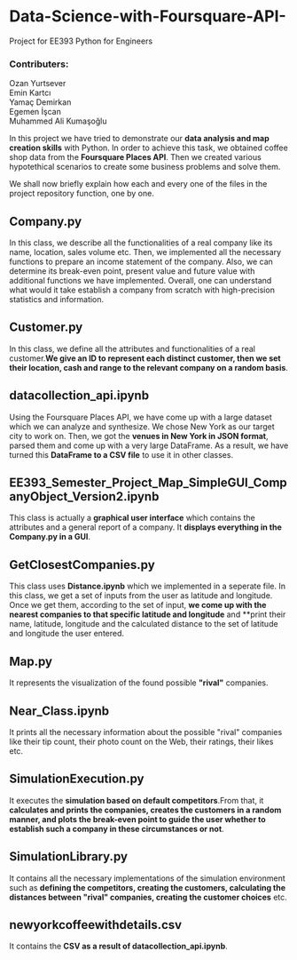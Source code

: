 # Data-Science-with-Foursquare-API-
Project for EE393 Python for Engineers

### Contributers:

Ozan Yurtsever <br/>
Emin Kartcı <br/>
Yamaç Demirkan <br/>
Egemen İşcan <br/>
Muhammed Ali Kumaşoğlu <br/>

In this project we have tried to demonstrate our **data analysis and map creation skills** with Python. In order to achieve this task, we obtained coffee shop data from the **Foursquare Places API**. Then we created various hypotethical scenarios to create some business problems and solve them.

We shall now briefly explain how each and every one of the files in the project repository function, one by one.

## Company.py 

In this class, we describe all the functionalities of a real company like its name, location, sales volume etc. Then, we implemented all the necessary functions to prepare an income statement of the company. Also, we can determine its break-even point, present value and future value with additional functions we have implemented. Overall, one can understand what would it take establish a company from scratch with high-precision statistics and information.

## Customer.py

In this class, we define all the attributes and functionalities of a real customer.**We give an ID to represent each distinct customer, then we set their location, cash and range to the relevant company on a random basis**.

## datacollection_api.ipynb

Using the Foursquare Places API, we have come up with a large dataset which we can analyze and synthesize. We chose New York as our target city to work on. Then, we got the **venues in New York in JSON format**, parsed them and come up with a very large DataFrame. As a result, we have turned this **DataFrame to a CSV file** to use it in other classes.

## EE393_Semester_Project_Map_SimpleGUI_CompanyObject_Version2.ipynb

This class is actually a **graphical user interface** which contains the attributes and a general report of a company. It **displays everything in the Company.py in a GUI**.

## GetClosestCompanies.py

This class uses **Distance.ipynb** which we implemented in a seperate file. In this class, we get a set of inputs from the user as latitude and longitude. Once we get them, according to the set of input, **we come up with the nearest companies to that specific latitude and longitude** and **print their name, latitude, longitude and the calculated distance to the set of latitude and longitude the user entered.

## Map.py

It represents the visualization of the found possible **"rival"** companies.

## Near_Class.ipynb 

It prints all the necessary information about the possible "rival" companies like their tip count, their photo count on the Web, their ratings, their likes etc.

## SimulationExecution.py

It executes the **simulation based on default competitors**.From that, it **calculates and prints the companies, creates the customers in a random manner, and plots the break-even point to guide the user whether to establish such a company in these circumstances or not**.

## SimulationLibrary.py

It contains all the necessary implementations of the simulation environment such as **defining the competitors, creating the customers, calculating the distances between "rival" companies, creating the customer choices** etc.

## newyorkcoffeewithdetails.csv
It contains the **CSV as a result of datacollection_api.ipynb**.

